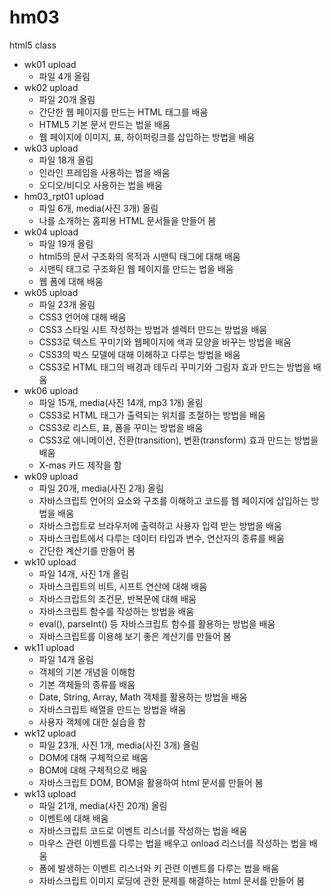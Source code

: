 # hm03
html5 class

- wk01 upload
  - 파일 4개 올림
- wk02 upload
  - 파일 20개 올림  
  - 간단한 웹 페이지를 만드는 HTML 태그를 배움
  - HTML5 기본 문서 만드는 법을 배움
  - 웹 페이지에 이미지, 표, 하이퍼링크를 삽입하는 방법을 배움
- wk03 upload
  - 파일 18개 올림
  - 인라인 프레임을 사용하는 법을 배움
  - 오디오/비디오 사용하는 법을 배움
- hm03_rpt01 upload
  - 파일 6개, media(사진 3개) 올림
  - 나를 소개하는 홈피용 HTML 문서들을 만들어 봄
- wk04 upload
  - 파일 19개 올림
  - html5의 문서 구조화의 목적과 시맨틱 태그에 대해 배움
  - 시맨틱 태그로 구조화된 웹 페이지를 만드는 법을 배움
  - 웹 폼에 대해 배움
- wk05 upload
  - 파일 23개 올림
  - CSS3 언어에 대해 배움
  - CSS3 스타일 시트 작성하는 방법과 셀렉터 만드는 방법을 배움
  - CSS3로 텍스트 꾸미기와 웹페이지에 색과 모양을 바꾸는 방법을 배움
  - CSS3의 박스 모델에 대해 이해하고 다루는 방법을 배움
  - CSS3로 HTML 태그의 배경과 테두리 꾸미기와 그림자 효과 만드는 방법을 배움
- wk06 upload
  - 파일 15개, media(사진 14개, mp3 1개) 올림
  - CSS3로 HTML 태그가 출력되는 위치를 조절하는 방법을 배움
  - CSS3로 리스트, 표, 폼을 꾸미는 방법을 배움
  - CSS3로 애니메이션, 전환(transition), 변환(transform) 효과 만드는 방법을 배움
  - X-mas 카드 제작을 함
- wk09 upload
  - 파일 20개, media(사진 2개) 올림
  - 자바스크립트 언어의 요소와 구조를 이해하고 코드를 웹 페이지에 삽입하는 방법을 배움
  - 자바스크립트로 브라우저에 출력하고 사용자 입력 받는 방법을 배움
  - 자바스크립트에서 다루는 데이터 타입과 변수, 연산자의 종류를 배움
  - 간단한 계산기를 만들어 봄
- wk10 upload
  - 파일 14개, 사진 1개 올림
  - 자바스크립트의 비트, 시프트 연산에 대해 배움
  - 자바스크립트의 조건문, 반복문에 대해 배움
  - 자바스크립트 함수를 작성하는 방법을 배움
  - eval(), parseInt() 등 자바스크립트 함수를 활용하는 방법을 배움
  - 자바스크립트를 이용해 보기 좋은 계산기를 만들어 봄
- wk11 upload
  - 파일 14개 올림
  - 객체의 기본 개념을 이해함
  - 기본 객체들의 종류를 배움
  - Date, String, Array, Math 객체를 활용하는 방법을 배움
  - 자바스크립트 배열을 만드는 방법을 배움
  - 사용자 객체에 대한 실습을 함
- wk12 upload
  - 파일 23개, 사진 1개, media(사진 3개) 올림
  - DOM에 대해 구체적으로 배움
  - BOM에 대해 구체적으로 배움
  - 자바스크립트 DOM, BOM을 활용하여 html 문서를 만들어 봄
- wk13 upload
  - 파일 21개, media(사진 20개) 올림
  - 이벤트에 대해 배움
  - 자바스크립트 코드로 이벤트 리스너를 작성하는 법을 배움
  - 마우스 관련 이벤트를 다루는 법을 배우고 onload 리스너를 작성하는 법을 배움
  - 폼에 발생하는 이벤트 리스너와 키 관련 이벤트를 다루는 법을 배움
  - 자바스크립트 이미지 로딩에 관한 문제를 해결하는 html 문서를 만들어 봄
  
  
